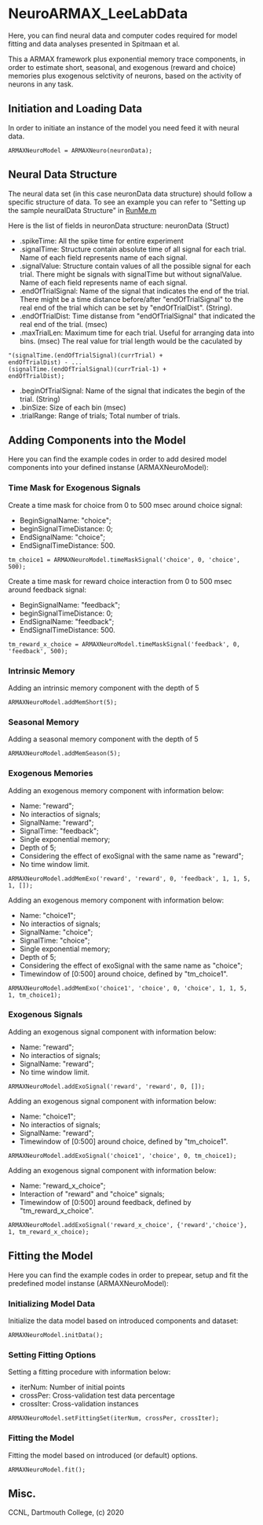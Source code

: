# NeuroARMAX_LeeLabData
Here, you can find neural data and computer codes required for model fitting and data analyses presented in Spitmaan et al.

This a ARMAX framework plus exponential memory trace components, 
in order to estimate short, seasonal, and exogenous (reward and choice) memories 
plus exogenous selctivity of neurons, based on the activity of neurons in any task.

## Initiation and Loading Data
In order to initiate an instance of the model you need feed it with neural data.
```
ARMAXNeuroModel = ARMAXNeuro(neuronData);
```

## Neural Data Structure
The neural data set (in this case neuronData data structure) should follow a specific structure of data.
To see an example you can refer to "Setting up the sample neuralData Structure" in [RunMe.m](https://github.com/Spitmaan/ARMAXNeuro/blob/master/RunMe.m)

Here is the list of fields in neuronData structure:
neuronData (Struct)
- .spikeTime:         All the spike time for entire experiment
- .signalTime:        Structure contain absolute time of all signal for each trial. Name of each field represents name of each signal.
- .signalValue:       Structure contain values of all the possible signal for each trial. There might be signals with signalTime but without signalValue. Name of each field represents name of each signal.
- .endOfTrialSignal:  Name of the signal that indicates the end of the trial. There might be a time distance before/after "endOfTrialSignal" to the real end of the trial which can be set by "endOfTrialDist". (String).
- .endOfTrialDist:    Time distanse from "endOfTrialSignal" that indicated the real end of the trial. (msec)
- .maxTrialLen:       Maximum time for each trial. Useful for arranging data into bins. (msec) The real value for trial length would be the caculated by 
```
"(signalTime.(endOfTrialSignal)(currTrial) +
endOfTrialDist) - ...
(signalTime.(endOfTrialSignal)(currTrial-1) +
endOfTrialDist);
```
- .beginOfTrialSignal:    Name of the signal that indicates the begin of the trial. (String)
- .binSize:           Size of each bin (msec)
- .trialRange:        Range of trials; Total number of trials.


## Adding Components into the Model
Here you can find the example codes in order to add desired model components into your defined instanse (ARMAXNeuroModel):
### Time Mask for Exogenous Signals
Create a time mask for choice from 0 to 500 msec around choice signal:
- BeginSignalName: "choice";
- beginSignalTimeDistance: 0;
- EndSignalName: "choice";
- EndSignalTimeDistance: 500.
```
tm_choice1 = ARMAXNeuroModel.timeMaskSignal('choice', 0, 'choice', 500);
```
Create a time mask for reward choice interaction from 0 to 500 msec around feedback signal:
- BeginSignalName: "feedback";
- beginSignalTimeDistance: 0;
- EndSignalName: "feedback";
- EndSignalTimeDistance: 500.
```
tm_reward_x_choice = ARMAXNeuroModel.timeMaskSignal('feedback', 0, 'feedback', 500);
```
### Intrinsic Memory
Adding an intrinsic memory component with the depth of 5
```
ARMAXNeuroModel.addMemShort(5);
```
### Seasonal Memory
Adding a seasonal memory component with the depth of 5
```
ARMAXNeuroModel.addMemSeason(5);
```
### Exogenous Memories
Adding an exogenous memory component with information below:
- Name: "reward"; 
- No interactios of signals; 
- SignalName: "reward";
- SignalTime: "feedback"; 
- Single exponential memory; 
- Depth of 5;
- Considering the effect of exoSignal with the same name as "reward";
- No time window limit.
```
ARMAXNeuroModel.addMemExo('reward', 'reward', 0, 'feedback', 1, 1, 5, 1, []);
```
Adding an exogenous memory component with information below:
- Name: "choice1"; 
- No interactios of signals; 
- SignalName: "choice";
- SignalTime: "choice"; 
- Single exponential memory; 
- Depth of 5;
- Considering the effect of exoSignal with the same name as "choice";
- Timewindow of [0:500] around choice, defined by "tm_choice1".
```
ARMAXNeuroModel.addMemExo('choice1', 'choice', 0, 'choice', 1, 1, 5, 1, tm_choice1);
```
### Exogenous Signals
Adding an exogenous signal component with information below:
- Name: "reward"; 
- No interactios of signals; 
- SignalName: "reward";
- No time window limit.
```
ARMAXNeuroModel.addExoSignal('reward', 'reward', 0, []);
```
Adding an exogenous signal component with information below:
- Name: "choice1"; 
- No interactios of signals; 
- SignalName: "reward";
- Timewindow of [0:500] around choice, defined by "tm_choice1".
```
ARMAXNeuroModel.addExoSignal('choice1', 'choice', 0, tm_choice1);
```
Adding an exogenous signal component with information below:
- Name: "reward_x_choice"; 
- Interaction of "reward" and "choice" signals;
- Timewindow of [0:500] around feedback, defined by "tm_reward_x_choice".
```
ARMAXNeuroModel.addExoSignal('reward_x_choice', {'reward','choice'}, 1, tm_reward_x_choice);
```

## Fitting the Model
Here you can find the example codes in order to prepear, setup and fit the predefined model instanse (ARMAXNeuroModel):
### Initializing Model Data
Initialize the data model based on introduced components and dataset:
```
ARMAXNeuroModel.initData();
```
### Setting Fitting Options
Setting a fitting procedure with information below:
- iterNum: Number of initial points
- crossPer: Cross-validation test data percentage
- crossIter: Cross-validation instances
```
ARMAXNeuroModel.setFittingSet(iterNum, crossPer, crossIter);
```
### Fitting the Model
Fitting the model based on introduced (or default) options.
```
ARMAXNeuroModel.fit();
```

## Misc.
CCNL, Dartmouth College, (c) 2020
